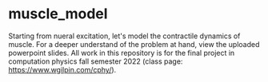 # muscle_model

Starting from nueral excitation, let's model the contractile dynamics of muscle.
For a deeper understand of the problem at hand, view the uploaded powerpoint slides.  All work in this repository is for the final project in computation physics fall semester 2022 (class page: https://www.wgilpin.com/cphy/).
